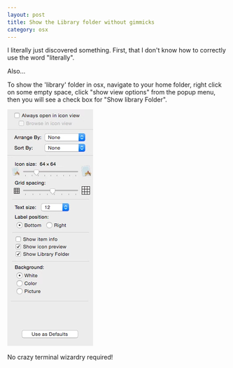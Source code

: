 ```yaml
---
layout: post
title: Show the Library folder without gimmicks
category: osx
---
```


I literally just discovered something. First, that I don't know how to correctly
use the word "literally".

Also...

To show the 'library' folder in osx, navigate to your home folder, right click
on some empty space, click "show view options" from the popup menu, then you
will see a check box for "Show library Folder".



![](/public/mac/LibraryFolder.webp)

No crazy terminal wizardry required!

